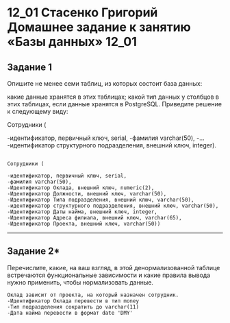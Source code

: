# 12_01 Стасенко Григорий Домашнее задание к занятию «Базы данных» 12_01

## Задание 1
Опишите не менее семи таблиц, из которых состоит база данных:

какие данные хранятся в этих таблицах;
какой тип данных у столбцов в этих таблицах, если данные хранятся в PostgreSQL.
Приведите решение к следующему виду:

Сотрудники (

-идентификатор, первичный ключ, serial,
-фамилия varchar(50),
-...
-идентификатор структурного подразделения, внешний ключ, integer).

````

Сотрудники (

-идентификатор, первичный ключ, serial,
-фамилия varchar(50),
-Идентификатор Оклада, внешний ключ, numeric(2),
-Идентификатор Должности, внешний ключ, varchar(50),
-Идентификатор Типа подразделения, внешний ключ, varchar(50),
-идентификатор структурного подразделения, внешний ключ, varchar(50),
-Идентификатор Даты найма, внешний ключ, integer,
-Идентификатор Адреса филиала, внешний ключ, varchar(65),
-Идентификатор Проекта, внешний ключ, varchar(50))
````

---
## Задание 2*
Перечислите, какие, на ваш взгляд, в этой денормализованной таблице встречаются функциональные зависимости и какие правила вывода нужно применить, чтобы нормализовать данные.

````
Оклад зависит от проекта, на который назначен сотрудник.
-Идентификатор Оклада перевести в тип money
-Тип подразделения сократить до varchar(11)
-Дата найма перевести в формат date 'DMY'
````

